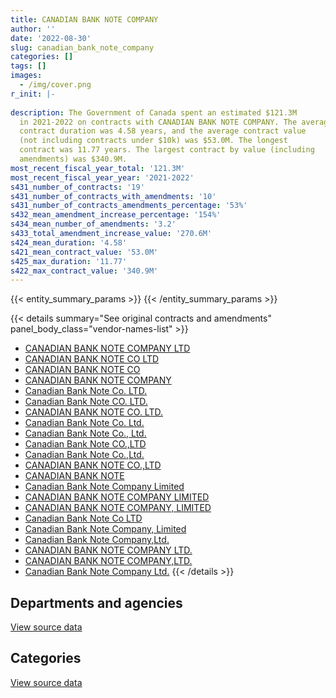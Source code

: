 ```yaml
---
title: CANADIAN BANK NOTE COMPANY
author: ''
date: '2022-08-30'
slug: canadian_bank_note_company
categories: []
tags: []
images:
  - /img/cover.png
r_init: |-
  
description: The Government of Canada spent an estimated $121.3M
  in 2021-2022 on contracts with CANADIAN BANK NOTE COMPANY. The average
  contract duration was 4.58 years, and the average contract value
  (not including contracts under $10k) was $53.0M. The longest
  contract was 11.77 years. The largest contract by value (including
  amendments) was $340.9M.
most_recent_fiscal_year_total: '121.3M'
most_recent_fiscal_year_year: '2021-2022'
s431_number_of_contracts: '19'
s431_number_of_contracts_with_amendments: '10'
s431_number_of_contracts_amendments_percentage: '53%'
s432_mean_amendment_increase_percentage: '154%'
s434_mean_number_of_amendments: '3.2'
s433_total_amendment_increase_value: '270.6M'
s424_mean_duration: '4.58'
s421_mean_contract_value: '53.0M'
s425_max_duration: '11.77'
s422_max_contract_value: '340.9M'
---
```


<script src="/rmarkdown-libs/htmlwidgets/htmlwidgets.js"></script>
<link href="/rmarkdown-libs/datatables-css/datatables-crosstalk.css" rel="stylesheet" />
<script src="/rmarkdown-libs/datatables-binding/datatables.js"></script>
<script src="/rmarkdown-libs/jquery/jquery-3.6.0.min.js"></script>
<link href="/rmarkdown-libs/dt-core-bootstrap/css/dataTables.bootstrap.min.css" rel="stylesheet" />
<link href="/rmarkdown-libs/dt-core-bootstrap/css/dataTables.bootstrap.extra.css" rel="stylesheet" />
<script src="/rmarkdown-libs/dt-core-bootstrap/js/jquery.dataTables.min.js"></script>
<script src="/rmarkdown-libs/dt-core-bootstrap/js/dataTables.bootstrap.min.js"></script>
<link href="/rmarkdown-libs/crosstalk/css/crosstalk.min.css" rel="stylesheet" />
<script src="/rmarkdown-libs/crosstalk/js/crosstalk.min.js"></script>
<script src="/rmarkdown-libs/htmlwidgets/htmlwidgets.js"></script>
<link href="/rmarkdown-libs/datatables-css/datatables-crosstalk.css" rel="stylesheet" />
<script src="/rmarkdown-libs/datatables-binding/datatables.js"></script>
<script src="/rmarkdown-libs/jquery/jquery-3.6.0.min.js"></script>
<link href="/rmarkdown-libs/dt-core-bootstrap/css/dataTables.bootstrap.min.css" rel="stylesheet" />
<link href="/rmarkdown-libs/dt-core-bootstrap/css/dataTables.bootstrap.extra.css" rel="stylesheet" />
<script src="/rmarkdown-libs/dt-core-bootstrap/js/jquery.dataTables.min.js"></script>
<script src="/rmarkdown-libs/dt-core-bootstrap/js/dataTables.bootstrap.min.js"></script>
<link href="/rmarkdown-libs/crosstalk/css/crosstalk.min.css" rel="stylesheet" />
<script src="/rmarkdown-libs/crosstalk/js/crosstalk.min.js"></script>

{{< entity_summary_params >}}
{{< /entity_summary_params >}}

{{< details summary="See original contracts and amendments" panel_body_class="vendor-names-list" >}}
- [CANADIAN BANK NOTE COMPANY LTD](https://search.open.canada.ca/en/ct/?sort=contract_value_f%20desc&page=1&search_text=%22CANADIAN%20BANK%20NOTE%20COMPANY%20LTD%22)
- [CANADIAN BANK NOTE CO LTD](https://search.open.canada.ca/en/ct/?sort=contract_value_f%20desc&page=1&search_text=%22CANADIAN%20BANK%20NOTE%20CO%20LTD%22)
- [CANADIAN BANK NOTE CO](https://search.open.canada.ca/en/ct/?sort=contract_value_f%20desc&page=1&search_text=%22CANADIAN%20BANK%20NOTE%20CO%22)
- [CANADIAN BANK NOTE COMPANY](https://search.open.canada.ca/en/ct/?sort=contract_value_f%20desc&page=1&search_text=%22CANADIAN%20BANK%20NOTE%20COMPANY%22)
- [Canadian Bank Note Co. LTD.](https://search.open.canada.ca/en/ct/?sort=contract_value_f%20desc&page=1&search_text=%22Canadian%20Bank%20Note%20Co.%20LTD.%22)
- [Canadian Bank Note CO. LTD.](https://search.open.canada.ca/en/ct/?sort=contract_value_f%20desc&page=1&search_text=%22Canadian%20Bank%20Note%20CO.%20LTD.%22)
- [CANADIAN BANK NOTE CO. LTD.](https://search.open.canada.ca/en/ct/?sort=contract_value_f%20desc&page=1&search_text=%22CANADIAN%20BANK%20NOTE%20CO.%20LTD.%22)
- [Canadian Bank Note Co. Ltd.](https://search.open.canada.ca/en/ct/?sort=contract_value_f%20desc&page=1&search_text=%22Canadian%20Bank%20Note%20Co.%20Ltd.%22)
- [Canadian Bank Note Co., Ltd.](https://search.open.canada.ca/en/ct/?sort=contract_value_f%20desc&page=1&search_text=%22Canadian%20Bank%20Note%20Co.%2c%20Ltd.%22)
- [Canadian Bank Note CO.,LTD](https://search.open.canada.ca/en/ct/?sort=contract_value_f%20desc&page=1&search_text=%22Canadian%20Bank%20Note%20CO.%2cLTD%22)
- [Canadian Bank Note Co.,Ltd.](https://search.open.canada.ca/en/ct/?sort=contract_value_f%20desc&page=1&search_text=%22Canadian%20Bank%20Note%20Co.%2cLtd.%22)
- [CANADIAN BANK NOTE CO.,LTD](https://search.open.canada.ca/en/ct/?sort=contract_value_f%20desc&page=1&search_text=%22CANADIAN%20BANK%20NOTE%20CO.%2cLTD%22)
- [CANADIAN BANK NOTE](https://search.open.canada.ca/en/ct/?sort=contract_value_f%20desc&page=1&search_text=%22CANADIAN%20BANK%20NOTE%22)
- [Canadian Bank Note Company Limited](https://search.open.canada.ca/en/ct/?sort=contract_value_f%20desc&page=1&search_text=%22Canadian%20Bank%20Note%20Company%20Limited%22)
- [CANADIAN BANK NOTE COMPANY LIMITED](https://search.open.canada.ca/en/ct/?sort=contract_value_f%20desc&page=1&search_text=%22CANADIAN%20BANK%20NOTE%20COMPANY%20LIMITED%22)
- [CANADIAN BANK NOTE COMPANY, LIMITED](https://search.open.canada.ca/en/ct/?sort=contract_value_f%20desc&page=1&search_text=%22CANADIAN%20BANK%20NOTE%20COMPANY%2c%20LIMITED%22)
- [Canadian Bank Note Co LTD](https://search.open.canada.ca/en/ct/?sort=contract_value_f%20desc&page=1&search_text=%22Canadian%20Bank%20Note%20Co%20LTD%22)
- [Canadian Bank Note Company, Limited](https://search.open.canada.ca/en/ct/?sort=contract_value_f%20desc&page=1&search_text=%22Canadian%20Bank%20Note%20Company%2c%20Limited%22)
- [Canadian Bank Note Company,Ltd.](https://search.open.canada.ca/en/ct/?sort=contract_value_f%20desc&page=1&search_text=%22Canadian%20Bank%20Note%20Company%2cLtd.%22)
- [CANADIAN BANK NOTE COMPANY LTD.](https://search.open.canada.ca/en/ct/?sort=contract_value_f%20desc&page=1&search_text=%22CANADIAN%20BANK%20NOTE%20COMPANY%20LTD.%22)
- [CANADIAN BANK NOTE COMPANY,LTD.](https://search.open.canada.ca/en/ct/?sort=contract_value_f%20desc&page=1&search_text=%22CANADIAN%20BANK%20NOTE%20COMPANY%2cLTD.%22)
- [Canadian Bank Note Company Ltd.](https://search.open.canada.ca/en/ct/?sort=contract_value_f%20desc&page=1&search_text=%22Canadian%20Bank%20Note%20Company%20Ltd.%22)
{{< /details >}}

## Departments and agencies

<div id="htmlwidget-1" style="width:100%;height:auto;" class="datatables html-widget"></div>
<script type="application/json" data-for="htmlwidget-1">{"x":{"style":"bootstrap","filter":"none","vertical":false,"data":[["<a href=\"/departments/aandc-aadnc/\">Crown-Indigenous Relations and Northern Affairs Canada<\/a>","<a href=\"/departments/cic/\">Immigration, Refugees and Citizenship Canada<\/a>","<a href=\"/departments/dfatd-maecd/\">Global Affairs Canada<\/a>","<a href=\"/departments/dnd-mdn/\">National Defence<\/a>","<a href=\"/departments/isc-sac/\">Indigenous Services Canada<\/a>","<a href=\"/departments/pc/\">Parks Canada<\/a>","<a href=\"/departments/rcmp-grc/\">Royal Canadian Mounted Police<\/a>","<a href=\"/departments/tc/\">Transport Canada<\/a>"],[18155.04,40109155.91,222816.56,309918.94,18155.04,null,null,127079.77],[241205.6,107954473.66,223427.01,310768.03,249052.34,null,480608.92,null],[704320.36,115427635.27,222816.56,309918.94,727232.83,null,786646.89,null],[704320.36,118509841.94,222816.56,309918.94,727232.83,13949.25,786646.89,null]],"container":"<table class=\"table table-striped table-hover row-border order-column display\">\n  <thead>\n    <tr>\n      <th>Department<\/th>\n      <th>2018-2019<\/th>\n      <th>2019-2020<\/th>\n      <th>2020-2021<\/th>\n      <th>2021-2022<\/th>\n    <\/tr>\n  <\/thead>\n<\/table>","options":{"order":[[4,"desc"]],"pageLength":10,"autoWidth":true,"columnDefs":[{"targets":1,"render":"function(data, type, row, meta) {\n    return type !== 'display' ? data : DTWidget.formatCurrency(data, \"$\", 2, 3, \",\", \".\", true, null);\n  }"},{"targets":2,"render":"function(data, type, row, meta) {\n    return type !== 'display' ? data : DTWidget.formatCurrency(data, \"$\", 2, 3, \",\", \".\", true, null);\n  }"},{"targets":3,"render":"function(data, type, row, meta) {\n    return type !== 'display' ? data : DTWidget.formatCurrency(data, \"$\", 2, 3, \",\", \".\", true, null);\n  }"},{"targets":4,"render":"function(data, type, row, meta) {\n    return type !== 'display' ? data : DTWidget.formatCurrency(data, \"$\", 2, 3, \",\", \".\", true, null);\n  }"},{"width":"16%","targets":[1,2,3,4]},{"className":"dt-right","targets":[1,2,3,4]}],"orderClasses":false}},"evals":["options.columnDefs.0.render","options.columnDefs.1.render","options.columnDefs.2.render","options.columnDefs.3.render"],"jsHooks":[]}</script>
<p class="text-right">
<a href="https://github.com/GoC-Spending/contracts-data/tree/main/data/out/vendors/canadian_bank_note_company/summary_by_fiscal_year_by_department.csv" class="source-data-link btn btn-link">View source data</a>
</p>

## Categories

<div id="htmlwidget-2" style="width:100%;height:auto;" class="datatables html-widget"></div>
<script type="application/json" data-for="htmlwidget-2">{"x":{"style":"bootstrap","filter":"none","vertical":false,"data":[["<a href=\"/categories/office_management/\">Office management<\/a>","<a href=\"/categories/professional_services/\">Professional services<\/a>","<a href=\"/categories/information_technology/\">Information technology<\/a>"],[39020056.59,309918.94,1475305.73],[107625969.47,310768.03,1522798.06],[116393346.18,309918.94,1475305.73],[119489502.1,309918.94,1475305.73]],"container":"<table class=\"table table-striped table-hover row-border order-column display\">\n  <thead>\n    <tr>\n      <th>Category<\/th>\n      <th>2018-2019<\/th>\n      <th>2019-2020<\/th>\n      <th>2020-2021<\/th>\n      <th>2021-2022<\/th>\n    <\/tr>\n  <\/thead>\n<\/table>","options":{"order":[[4,"desc"]],"dom":"t","pageLength":30,"autoWidth":true,"columnDefs":[{"targets":1,"render":"function(data, type, row, meta) {\n    return type !== 'display' ? data : DTWidget.formatCurrency(data, \"$\", 2, 3, \",\", \".\", true, null);\n  }"},{"targets":2,"render":"function(data, type, row, meta) {\n    return type !== 'display' ? data : DTWidget.formatCurrency(data, \"$\", 2, 3, \",\", \".\", true, null);\n  }"},{"targets":3,"render":"function(data, type, row, meta) {\n    return type !== 'display' ? data : DTWidget.formatCurrency(data, \"$\", 2, 3, \",\", \".\", true, null);\n  }"},{"targets":4,"render":"function(data, type, row, meta) {\n    return type !== 'display' ? data : DTWidget.formatCurrency(data, \"$\", 2, 3, \",\", \".\", true, null);\n  }"},{"width":"16%","targets":[1,2,3,4]},{"className":"dt-right","targets":[1,2,3,4]}],"orderClasses":false,"lengthMenu":[10,25,30,50,100]}},"evals":["options.columnDefs.0.render","options.columnDefs.1.render","options.columnDefs.2.render","options.columnDefs.3.render"],"jsHooks":[]}</script>
<p class="text-right">
<a href="https://github.com/GoC-Spending/contracts-data/tree/main/data/out/vendors/canadian_bank_note_company/summary_by_fiscal_year_by_category.csv" class="source-data-link btn btn-link">View source data</a>
</p>
